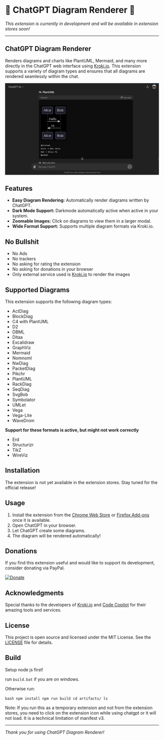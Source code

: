 # 🚧 ChatGPT Diagram Renderer 🚧

*This extension is currently in development and will be available in extension stores soon!*

---

## ChatGPT Diagram Renderer

Renders diagrams and charts like PlantUML, Mermaid, and many more directly in the ChatGPT web interface using [Kroki.io](https://kroki.io). This extension supports a variety of diagram types and ensures that all diagrams are rendered seamlessly within the chat.

![Screenshot](docs/screenshot.png)

## Features

- **Easy Diagram Rendering:** Automatically render diagrams written by ChatGPT.
- **Dark Mode Support:** Darkmode automatically active when active in your system.
- **Zoomable Images:** Click on diagrams to view them in a larger modal.
- **Wide Format Support:** Supports multiple diagram formats via Kroki.io.

## No Bullshit

- No Ads
- No trackers
- No asking for rating the extension
- No asking for donations in your browser
- Only external service used is [Kroki.io](https://kroki.io) to render the images

## Supported Diagrams

This extension supports the following diagram types:

- ActDiag
- BlockDiag
- C4 with PlantUML
- D2
- DBML
- Ditaa
- Excalidraw
- GraphViz
- Mermaid
- Nomnoml
- NwDiag
- PacketDiag
- Pikchr
- PlantUML
- RackDiag
- SeqDiag
- SvgBob
- Symbolator
- UMLet
- Vega
- Vega-Lite
- WaveDrom

**Support for these formats is active, but might not work correctly**

- Erd
- Structurizr
- TikZ
- WireViz

## Installation

The extension is not yet available in the extension stores. Stay tuned for the official release!

<!-- Add extension store badges when available -->
<!-- 
[![Chrome Web Store](https://developer.chrome.com/webstore/images/ChromeWebStore_Badge_v2_496x150.png)](https://chrome.google.com/webstore/detail/your-extension-id)
[![Firefox Add-ons](https://addons.mozilla.org/en-US/firefox/files/img/badges/get-the-addon.svg)](https://addons.mozilla.org/de/firefox/addon/chatgpt-diagram-renderer/)
-->

## Usage

1. Install the extension from the [Chrome Web Store](https://chrome.google.com/webstore/detail/your-extension-id) or [Firefox Add-ons](https://addons.mozilla.org/en-US/firefox/addon/your-extension-id) once it is available.
2. Open ChatGPT in your browser.
3. Let ChatGPT create some diagrams.
4. The diagram will be rendered automatically!

## Donations

If you find this extension useful and would like to support its development, consider donating via PayPal.

[![Donate](https://www.paypalobjects.com/en_US/i/btn/btn_donateCC_LG.gif)](https://www.paypal.com/donate?hosted_button_id=PDLLVF5XVMJPC)

## Acknowledgments

Special thanks to the developers of [Kroki.io](https://kroki.io) and [Code Copilot](https://promptspellsmith.com/g/g-2DQzU5UZl) for their amazing tools and services.

## License

This project is open source and licensed under the MIT License. See the [LICENSE](LICENSE) file for details.

## Build

Setup node js first!

run `build.bat` if you are on windows.

Otherwise run:

``bash
npm install
npm run build
cd artifacts/
ls
``

Note: If you run this as a temporary extension and not from the extension stores, you need to click on the extension icon while using chatgpt or it will not load. It is a technical limitation of manifest v3.

---

*Thank you for using ChatGPT Diagram Renderer!*

